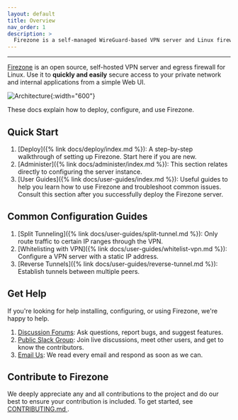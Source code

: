 ```yaml
---
layout: default
title: Overview
nav_order: 1
description: >
  Firezone is a self-managed WireGuard-based VPN server and Linux firewall designed for simplicity and security.
---
```

---

[Firezone](https://firezone.dev) is an open source, self-hosted VPN server and
egress firewall for Linux. Use it to **quickly and easily** secure access to
your private network and internal applications from a simple Web UI.

![Architecture](https://user-images.githubusercontent.com/52545545/147286088-08b0d11f-d81d-4622-8145-179071d2f0fb.png){:width="600"}

These docs explain how to deploy, configure, and use Firezone.

## Quick Start

1. [Deploy]({% link docs/deploy/index.md %}): A step-by-step walkthrough of
   setting up Firezone. Start here if you are new.
1. [Administer]({% link docs/administer/index.md %}): This section relates
   directly to configuring the server instance.
1. [User Guides]({% link docs/user-guides/index.md %}): Useful guides to help you
   learn how to use Firezone and troubleshoot common issues. Consult this section
   after you successfully deploy the Firezone server.

## Common Configuration Guides

1. [Split Tunneling]({% link docs/user-guides/split-tunnel.md %}):
Only route traffic to certain IP ranges through the VPN.
1. [Whitelisting with VPN]({% link docs/user-guides/whitelist-vpn.md %}):
Configure a VPN server with a static IP address.
1. [Reverse Tunnels]({% link docs/user-guides/reverse-tunnel.md %}):
Establish tunnels between multiple peers.

## Get Help

If you're looking for help installing, configuring, or using Firezone, we're
happy to help.

1. [Discussion Forums](https://discourse.firez.one/): Ask questions, report bugs,
   and suggest features.
1. [Public Slack Group](https://join.slack.com/t/firezone-users/shared_invite/zt-111043zus-j1lP_jP5ohv52FhAayzT6w):
   Join live discussions, meet other users, and get to know the contributors.
1. [Email Us](mailto:team@firezone.dev): We read every email and respond as soon
   as we can.

## Contribute to Firezone

We deeply appreciate any and all contributions to the project and do our best to
ensure your contribution is included. To get started, see
[CONTRIBUTING.md
](https://github.com/firezone/firezone/blob/master/CONTRIBUTING.md).
